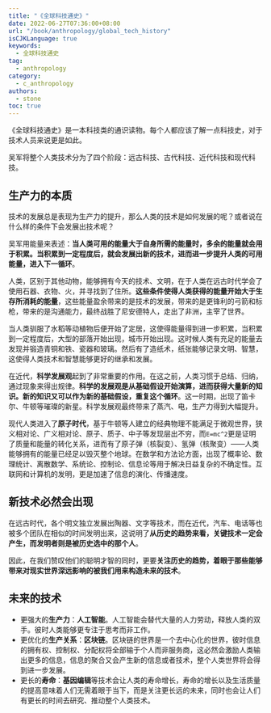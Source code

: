 ```yaml
---
title: "《全球科技通史》"
date: 2022-06-27T07:36:00+08:00
url: "/book/anthropology/global_tech_history"
isCJKLanguage: true
keywords:
  - 全球科技通史
tag:
  - anthropology
category:
  - c_anthropology
authors:
  - stone
toc: true
---
```




《全球科技通史》是一本科技类的通识读物。每个人都应该了解一点科技史，对于技术人员来说更是如此。

吴军将整个人类技术分为了四个阶段：远古科技、古代科技、近代科技和现代科技。

## 生产力的本质

技术的发展总是表现为生产力的提升，那么人类的技术是如何发展的呢？或者说在什么样的条件下会发展出技术呢？

吴军用能量来表述：**当人类可用的能量大于自身所需的能量时，多余的能量就会用于积累。当积累到一定程度后，就会发展出新的技术，进而进一步提升人类的可用能量，进入下一循环**。

人类，区别于其他动物，能够拥有今天的技术、文明，在于人类在远古时代学会了使用石器、衣物、火，并寻找到了住所。**这些条件使得人类获得的能量开始大于生存所消耗的能量**，这些能量盈余带来的是技术的发展，带来的是更锋利的弓箭和标枪，带来的是沟通能力，最终战胜了尼安德特人，走出了非洲，主宰了世界。

当人类驯服了水稻等动植物后便开始了定居，这使得能量得到进一步积累，当积累到一定程度后，大型的部落开始出现，城市开始出现。这时候人类有充足的能量去发现并锻造青铜和铁、瓷器和玻璃。然后有了造纸术，纸张能够记录文明、智慧，这使得人类技术和智慧能够更好的继承和发展。

在近代，**科学发展观**起到了非常重要的作用。在这之前，人类习惯于总结、归纳，通过现象来得出规律。**科学的发展观是从基础假设开始演算，进而获得大量新的知识。新的知识又可以作为新的基础假设，重复这个循环**。这一时期，出现了笛卡尔、牛顿等璀璨的新星。科学发展观最终带来了蒸汽、电，生产力得到大幅提升。

现代人类进入了**原子时代**，基于牛顿等人建立的经典物理不能满足于微观世界，狭义相对论、广义相对论、原子、质子、中子等发现层出不穷，而`E=mc^2`更是证明了质量和能量的转化关系，进而有了原子弹（核裂变）、氢弹（核聚变）——人类能够拥有的能量已经足以毁灭整个地球。在数学和方法论方面，出现了概率论、数理统计、离散数学、系统论、控制论、信息论等用于解决日益复杂的不确定性。互联网和计算机的发明，更是加速了信息的演化、传播速度。

## 新技术必然会出现

在远古时代，各个明文独立发展出陶器、文字等技术，而在近代，汽车、电话等也被多个团队在相似的时间发明出来，这说明了**从历史的趋势来看，关键技术一定会产生，而发明者则是被历史选中的那个人**。

因此，在我们赞叹他们的聪明才智的同时，更要**关注历史的趋势，着眼于那些能够带来对现实世界深远影响的被我们用来构造未来的技术**。

## 未来的技术

- 更强大的**生产力**：**人工智能**。人工智能会替代大量的人力劳动，释放人类的双手。彼时人类能够更专注于思考而非工作。
- 更优化的**生产关系**：**区块链**。区块链的世界是一个去中心化的世界，彼时信息的拥有权、控制权、分配权将全部输于个人而非服务商，这必然会激励人类输出更多的信息，信息的聚合又会产生新的信息或者技术，整个人类世界将会得到进一步发展。
- 更长的**寿命**：**基因编辑**等技术会让人类的寿命增长，寿命的增长以及生活质量的提高意味着人们无需着眼于当下，而是关注更长远的未来，同时也会让人们有更长的时间去研究、推动整个人类技术。

